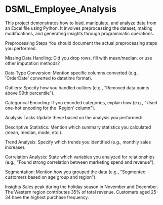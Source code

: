 # DSML_Employee_Analysis
This project demonstrates how to load, manipulate, and analyze data from an Excel file using Python. It involves preprocessing the dataset, making modifications, and generating insights through programmatic operations.

Preprocessing Steps
You should document the actual preprocessing steps you performed.

Missing Data Handling:
Did you drop rows, fill with mean/median, or use other imputation methods?

Data Type Conversion:
Mention specific columns converted (e.g., 'OrderDate' converted to datetime format).

Outliers:
Specify how you handled outliers (e.g., "Removed data points above 99th percentile").

Categorical Encoding:
If you encoded categories, explain how (e.g., "Used one-hot encoding for the 'Region' column").

Analysis Tasks
Update these based on the analysis you performed:

Descriptive Statistics:
Mention which summary statistics you calculated (mean, median, mode, etc.).

Trend Analysis:
Specify which trends you identified (e.g., monthly sales increase).

Correlation Analysis:
State which variables you analyzed for relationships (e.g., "Found strong correlation between marketing spend and revenue").

Segmentation:
Mention how you grouped the data (e.g., "Segmented customers based on age group and region").


Insights
Sales peak during the holiday season in November and December.
The Western region contributes 35% of total revenue.
Customers aged 25-34 have the highest purchase frequency.

